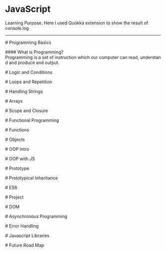 # JavaScript
Learning Purpose. Here I used Quokka extension to show the result of console.log

---

<!-- folder -->
# Programming Basics

#### What is Programming?
Programming is a set of instruction which our computer can read, understand and produce and output.


<!-- folder -->
# Logic and Conditions

<!-- folder -->
# Loops and Repetition

<!-- folder -->
# Handling Strings

<!-- folder -->
# Arrays

<!-- folder -->
# Scope and Closure

<!-- folder -->
# Functional Programming

<!-- folder -->
# Functions

<!-- folder -->
# Objects

<!-- folder -->
# OOP Intro

<!-- folder -->
# OOP with JS

<!-- folder -->
# Prototype

<!-- folder -->
# Prototypical Inheritance

<!-- folder -->
# ES6

<!-- folder -->
# Project

<!-- folder -->
# DOM

<!-- folder -->
# Asynchronous Programming

<!-- folder -->
# Error Handling

<!-- folder -->
# Javascript Libraries

<!-- folder -->
# Future Road Map

